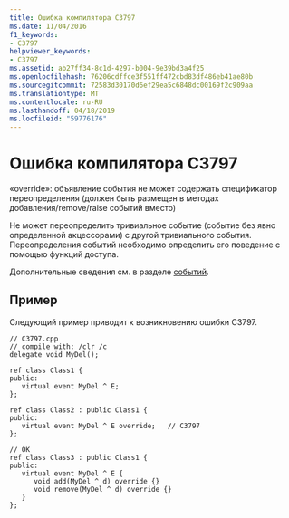 ```yaml
---
title: Ошибка компилятора C3797
ms.date: 11/04/2016
f1_keywords:
- C3797
helpviewer_keywords:
- C3797
ms.assetid: ab27ff34-8c1d-4297-b004-9e39bd3a4f25
ms.openlocfilehash: 76206cdffce3f551ff472cbd83df486eb41ae80b
ms.sourcegitcommit: 72583d30170d6ef29ea5c6848dc00169f2c909aa
ms.translationtype: MT
ms.contentlocale: ru-RU
ms.lasthandoff: 04/18/2019
ms.locfileid: "59776176"
---
```

# <a name="compiler-error-c3797"></a>Ошибка компилятора C3797

«override»: объявление события не может содержать спецификатор переопределения (должен быть размещен в методах добавления/remove/raise событий вместо)

Не может переопределить тривиальное событие (событие без явно определенной акцессорами) с другой тривиального события. Переопределения событий необходимо определить его поведение с помощью функций доступа.

Дополнительные сведения см. в разделе [событий](../../extensions/event-cpp-component-extensions.md).

## <a name="example"></a>Пример

Следующий пример приводит к возникновению ошибки C3797.

```
// C3797.cpp
// compile with: /clr /c
delegate void MyDel();

ref class Class1 {
public:
   virtual event MyDel ^ E;
};

ref class Class2 : public Class1 {
public:
   virtual event MyDel ^ E override;   // C3797
};

// OK
ref class Class3 : public Class1 {
public:
   virtual event MyDel ^ E {
      void add(MyDel ^ d) override {}
      void remove(MyDel ^ d) override {}
   }
};
```